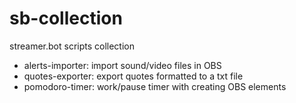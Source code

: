 # sb-collection
streamer.bot scripts collection

- alerts-importer: import sound/video files in OBS
- quotes-exporter: export quotes formatted to a txt file
- pomodoro-timer: work/pause timer with creating OBS elements